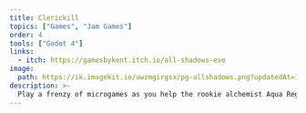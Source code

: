 ```yaml
---
title: Clerickill
topics: ["Games", "Jam Games"]
order: 4
tools: ["Godot 4"]
links:
  - itch: https://gamesbykent.itch.io/all-shadows-eve
image:
  path: https://ik.imagekit.io/uwzmgirgsx/pg-allshadows.png?updatedAt=1742521708939
description: >-
  Play a frenzy of microgames as you help the rookie alchemist Aqua Regia wrangle shadow creatures from the depths!
---
```

